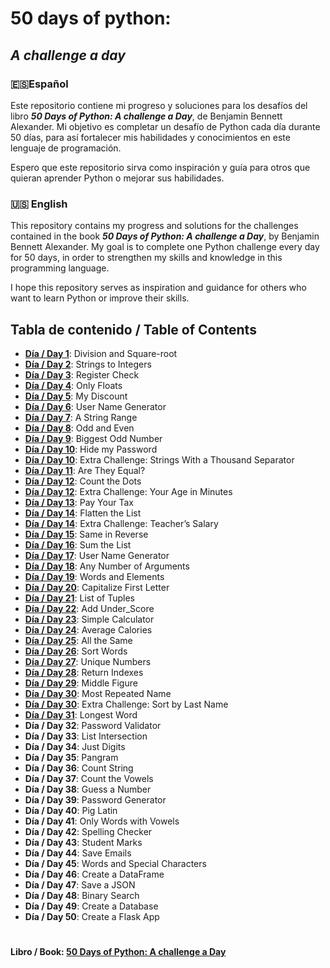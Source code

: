 # 50 days of python: 
## *A challenge a day*
###

### 🇪🇸Español
Este repositorio contiene mi progreso y soluciones para los desafíos del libro ***50 Days of Python: A challenge a Day***, de Benjamin Bennett Alexander.
Mi objetivo es completar un desafío de Python cada día durante 50 días, para así fortalecer mis habilidades y conocimientos en este lenguaje de programación.

Espero que este repositorio sirva como inspiración y guía para otros que quieran aprender Python o mejorar sus habilidades.

### 🇺🇸 English
This repository contains my progress and solutions for the challenges contained in the book ***50 Days of Python: A challenge a Day***, by Benjamin Bennett Alexander.
My goal is to complete one Python challenge every day for 50 days, in order to strengthen my skills and knowledge in this programming language.

I hope this repository serves as inspiration and guidance for others who want to learn Python or improve their skills.


## Tabla de contenido / Table of Contents

* [**Día / Day 1**](https://github.com/Malonsog/50_days_of_python/tree/main/01): Division and Square-root
* [**Día / Day 2**](https://github.com/Malonsog/50_days_of_python/tree/main/02): Strings to Integers
* [**Día / Day 3**](https://github.com/Malonsog/50_days_of_python/tree/main/03): Register Check
* [**Día / Day 4**](https://github.com/Malonsog/50_days_of_python/tree/main/04): Only Floats
* [**Día / Day 5**](https://github.com/Malonsog/50_days_of_python/tree/main/05): My Discount
* [**Día / Day 6**](https://github.com/Malonsog/50_days_of_python/tree/main/06): User Name Generator
* [**Día / Day 7**](https://github.com/Malonsog/50_days_of_python/tree/main/07): A String Range
* [**Día / Day 8**](https://github.com/Malonsog/50_days_of_python/tree/main/08): Odd and Even
* [**Día / Day 9**](https://github.com/Malonsog/50_days_of_python/tree/main/09): Biggest Odd Number
* [**Día / Day 10**](https://github.com/Malonsog/50_days_of_python/tree/main/10): Hide my Password
* [**Día / Day 10**](https://github.com/Malonsog/50_days_of_python/tree/main/10): Extra Challenge: Strings With a Thousand Separator
* [**Día / Day 11**](https://github.com/Malonsog/50_days_of_python/tree/main/11): Are They Equal?
* [**Día / Day 12**](https://github.com/Malonsog/50_days_of_python/tree/main/12): Count the Dots
* [**Día / Day 12**](https://github.com/Malonsog/50_days_of_python/tree/main/12): Extra Challenge: Your Age in Minutes
* [**Día / Day 13**](https://github.com/Malonsog/50_days_of_python/tree/main/13): Pay Your Tax
* [**Día / Day 14**](https://github.com/Malonsog/50_days_of_python/tree/main/14): Flatten the List
* [**Día / Day 14**](https://github.com/Malonsog/50_days_of_python/tree/main/14): Extra Challenge: Teacher’s Salary
* [**Día / Day 15**](https://github.com/Malonsog/50_days_of_python/tree/main/15): Same in Reverse
* [**Día / Day 16**](https://github.com/Malonsog/50_days_of_python/tree/main/16): Sum the List
* [**Día / Day 17**](https://github.com/Malonsog/50_days_of_python/tree/main/17): User Name Generator
* [**Día / Day 18**](https://github.com/Malonsog/50_days_of_python/tree/main/18): Any Number of Arguments
* [**Día / Day 19**](https://github.com/Malonsog/50_days_of_python/tree/main/19): Words and Elements
* [**Día / Day 20**](https://github.com/Malonsog/50_days_of_python/tree/main/20): Capitalize First Letter
* [**Día / Day 21**](https://github.com/Malonsog/50_days_of_python/tree/main/21): List of Tuples
* [**Día / Day 22**](https://github.com/Malonsog/50_days_of_python/tree/main/22): Add Under_Score
* [**Día / Day 23**](https://github.com/Malonsog/50_days_of_python/tree/main/23): Simple Calculator
* [**Día / Day 24**](https://github.com/Malonsog/50_days_of_python/tree/main/24): Average Calories
* [**Día / Day 25**](https://github.com/Malonsog/50_days_of_python/tree/main/25): All the Same
* [**Día / Day 26**](https://github.com/Malonsog/50_days_of_python/tree/main/26): Sort Words
* [**Día / Day 27**](https://github.com/Malonsog/50_days_of_python/tree/main/27): Unique Numbers
* [**Día / Day 28**](https://github.com/Malonsog/50_days_of_python/tree/main/28): Return Indexes
* [**Día / Day 29**](https://github.com/Malonsog/50_days_of_python/tree/main/29): Middle Figure
* [**Día / Day 30**](https://github.com/Malonsog/50_days_of_python/tree/main/30): Most Repeated Name
* [**Día / Day 30**](https://github.com/Malonsog/50_days_of_python/tree/main/30): Extra Challenge: Sort by Last Name
* [**Día / Day 31**](https://github.com/Malonsog/50_days_of_python/tree/main/31): Longest Word
* **Día / Day 32**: Password Validator
* **Día / Day 33**: List Intersection
* **Día / Day 34**: Just Digits
* **Día / Day 35**: Pangram
* **Día / Day 36**: Count String
* **Día / Day 37**: Count the Vowels
* **Día / Day 38**: Guess a Number
* **Día / Day 39**: Password Generator
* **Día / Day 40**: Pig Latin
* **Día / Day 41**: Only Words with Vowels
* **Día / Day 42**: Spelling Checker
* **Día / Day 43**: Student Marks
* **Día / Day 44**: Save Emails
* **Día / Day 45**: Words and Special Characters
* **Día / Day 46**: Create a DataFrame
* **Día / Day 47**: Save a JSON
* **Día / Day 48**: Binary Search
* **Día / Day 49**: Create a Database
* **Día / Day 50**: Create a Flask App



#
#### **Libro / Book:** [50 Days of Python: A challenge a Day](https://benjaminb.gumroad.com/l/zybjn)
